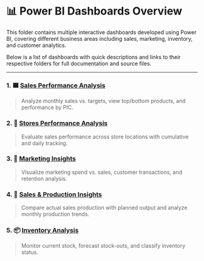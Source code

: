 # 📊 Power BI Dashboards Overview

This folder contains multiple interactive dashboards developed using Power BI, covering different business areas including sales, marketing, inventory, and customer analytics.

Below is a list of dashboards with quick descriptions and links to their respective folders for full documentation and source files.

---

### 1. 🟦 [Sales Performance Analysis](sales-performance/)
> Analyze monthly sales vs. targets, view top/bottom products, and performance by PIC.

### 2. 🏬 [Stores Performance Analysis](stores-performance/)
> Evaluate sales performance across store locations with cumulative and daily tracking.

### 3. 📣 [Marketing Insights](marketing-insights/)
> Visualize marketing spend vs. sales, customer transactions, and retention analysis.

### 4. 👥 [Sales & Production Insights](sales-production-insights/)
> Compare actual sales production with planned output and analyze monthly production trends.

### 5. 📦 [Inventory Analysis](inventory-analysis/)
> Monitor current stock, forecast stock-outs, and classify inventory status.
